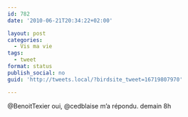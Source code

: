 ```yaml
---
id: 782
date: '2010-06-21T20:34:22+02:00'

layout: post
categories:
  - Vis ma vie
tags:
  - tweet
format: status
publish_social: no
guid: 'http://tweets.local/?birdsite_tweet=16719807970'

---
```


@BenoitTexier oui, @cedblaise m’a répondu. demain 8h